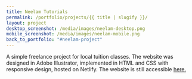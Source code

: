 ```yaml
---
title: Neelam Tutorials
permalink: /portfolio/projects/{{ title | slugify }}/
layout: project
desktop_screenshot: /media/images/neelam-desktop.png
mobile_screenshot: /media/images/neelam-mobile.png
back_to_portfolio: "#neelam-project"
---
```

A simple freelance project for local tuition classes. The website was designed in Adobe Illustrator, implemented in HTML and CSS with responsive design, hosted on Netlify. The website is still accessible [here.](https://compassionate-carson-6a42d0.netlify.app/)